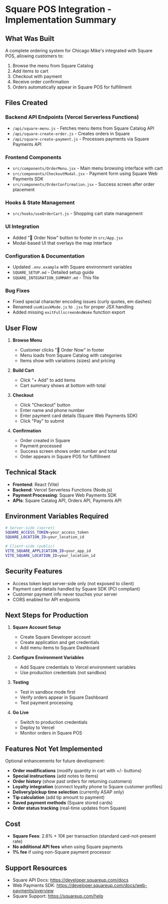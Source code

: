 # Square POS Integration - Implementation Summary

## What Was Built

A complete ordering system for Chicago Mike's integrated with Square POS, allowing customers to:
1. Browse the menu from Square Catalog
2. Add items to cart
3. Checkout with payment
4. Receive order confirmation
5. Orders automatically appear in Square POS for fulfillment

## Files Created

### Backend API Endpoints (Vercel Serverless Functions)
- `/api/square-menu.js` - Fetches menu items from Square Catalog API
- `/api/square-create-order.js` - Creates orders in Square
- `/api/square-create-payment.js` - Processes payments via Square Payments API

### Frontend Components
- `src/components/OrderMenu.jsx` - Main menu browsing interface with cart
- `src/components/CheckoutModal.jsx` - Payment form using Square Web Payments SDK
- `src/components/OrderConfirmation.jsx` - Success screen after order placement

### Hooks & State Management
- `src/hooks/useOrderCart.js` - Shopping cart state management

### UI Integration
- Added "🍕 Order Now" button to footer in `src/App.jsx`
- Modal-based UI that overlays the map interface

### Configuration & Documentation
- Updated `.env.example` with Square environment variables
- `SQUARE_SETUP.md` - Detailed setup guide
- `SQUARE_INTEGRATION_SUMMARY.md` - This file

### Bug Fixes
- Fixed special character encoding issues (curly quotes, em dashes)
- Renamed `useKioskMode.js` to `.jsx` for proper JSX handling
- Added missing `exitFullscreenAndWake` function export

## User Flow

1. **Browse Menu**
   - Customer clicks "🍕 Order Now" in footer
   - Menu loads from Square Catalog with categories
   - Items show with variations (sizes) and pricing

2. **Build Cart**
   - Click "+ Add" to add items
   - Cart summary shows at bottom with total

3. **Checkout**
   - Click "Checkout" button
   - Enter name and phone number
   - Enter payment card details (Square Web Payments SDK)
   - Click "Pay" to submit

4. **Confirmation**
   - Order created in Square
   - Payment processed
   - Success screen shows order number and total
   - Order appears in Square POS for fulfillment

## Technical Stack

- **Frontend**: React (Vite)
- **Backend**: Vercel Serverless Functions (Node.js)
- **Payment Processing**: Square Web Payments SDK
- **APIs**: Square Catalog API, Orders API, Payments API

## Environment Variables Required

```bash
# Server-side (secret)
SQUARE_ACCESS_TOKEN=your_access_token
SQUARE_LOCATION_ID=your_location_id

# Client-side (public)
VITE_SQUARE_APPLICATION_ID=your_app_id
VITE_SQUARE_LOCATION_ID=your_location_id
```

## Security Features

- Access token kept server-side only (not exposed to client)
- Payment card details handled by Square SDK (PCI compliant)
- Customer payment info never touches your server
- CORS enabled for API endpoints

## Next Steps for Production

1. **Square Account Setup**
   - Create Square Developer account
   - Create application and get credentials
   - Add menu items to Square Dashboard

2. **Configure Environment Variables**
   - Add Square credentials to Vercel environment variables
   - Use production credentials (not sandbox)

3. **Testing**
   - Test in sandbox mode first
   - Verify orders appear in Square Dashboard
   - Test payment processing

4. **Go Live**
   - Switch to production credentials
   - Deploy to Vercel
   - Monitor orders in Square POS

## Features Not Yet Implemented

Optional enhancements for future development:

- **Order modifications** (modify quantity in cart with +/- buttons)
- **Special instructions** (add notes to items)
- **Order history** (show past orders for returning customers)
- **Loyalty integration** (connect loyalty phone to Square customer profiles)
- **Delivery/pickup time selection** (currently ASAP only)
- **Tip calculation** (add tip amount to payment)
- **Saved payment methods** (Square stored cards)
- **Order status tracking** (real-time updates from Square)

## Cost

- **Square Fees**: 2.6% + 10¢ per transaction (standard card-not-present rate)
- **No additional API fees** when using Square payments
- **1% fee** if using non-Square payment processor

## Support Resources

- Square API Docs: https://developer.squareup.com/docs
- Web Payments SDK: https://developer.squareup.com/docs/web-payments/overview
- Square Support: https://squareup.com/help
